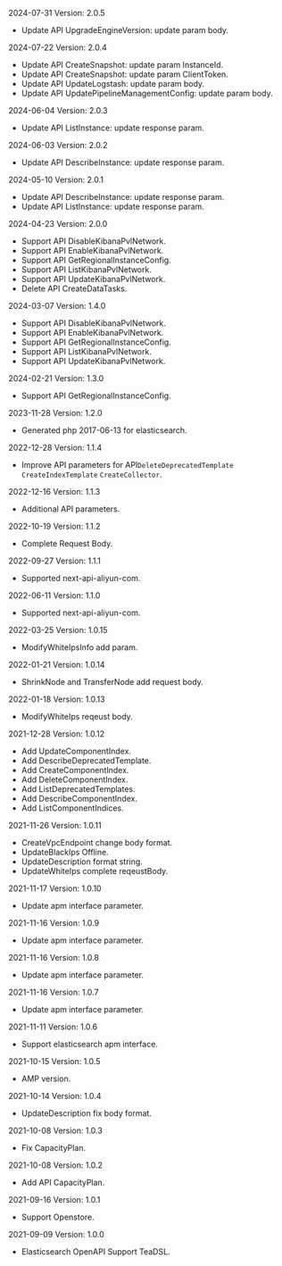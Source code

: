 2024-07-31 Version: 2.0.5
- Update API UpgradeEngineVersion: update param body.


2024-07-22 Version: 2.0.4
- Update API CreateSnapshot: update param InstanceId.
- Update API CreateSnapshot: update param ClientToken.
- Update API UpdateLogstash: update param body.
- Update API UpdatePipelineManagementConfig: update param body.


2024-06-04 Version: 2.0.3
- Update API ListInstance: update response param.


2024-06-03 Version: 2.0.2
- Update API DescribeInstance: update response param.


2024-05-10 Version: 2.0.1
- Update API DescribeInstance: update response param.
- Update API ListInstance: update response param.


2024-04-23 Version: 2.0.0
- Support API DisableKibanaPvlNetwork.
- Support API EnableKibanaPvlNetwork.
- Support API GetRegionalInstanceConfig.
- Support API ListKibanaPvlNetwork.
- Support API UpdateKibanaPvlNetwork.
- Delete API CreateDataTasks.


2024-03-07 Version: 1.4.0
- Support API DisableKibanaPvlNetwork.
- Support API EnableKibanaPvlNetwork.
- Support API GetRegionalInstanceConfig.
- Support API ListKibanaPvlNetwork.
- Support API UpdateKibanaPvlNetwork.


2024-02-21 Version: 1.3.0
- Support API GetRegionalInstanceConfig.


2023-11-28 Version: 1.2.0
- Generated php 2017-06-13 for elasticsearch.

2022-12-28 Version: 1.1.4
- Improve API parameters for API`DeleteDeprecatedTemplate` `CreateIndexTemplate` `CreateCollector`.

2022-12-16 Version: 1.1.3
- Additional API parameters.

2022-10-19 Version: 1.1.2
- Complete Request Body.

2022-09-27 Version: 1.1.1
- Supported next-api-aliyun-com.

2022-06-11 Version: 1.1.0
- Supported next-api-aliyun-com.

2022-03-25 Version: 1.0.15
- ModifyWhiteIpsInfo add param.

2022-01-21 Version: 1.0.14
- ShrinkNode and TransferNode add request body.

2022-01-18 Version: 1.0.13
- ModifyWhiteIps reqeust body.

2021-12-28 Version: 1.0.12
- Add UpdateComponentIndex.
- Add DescribeDeprecatedTemplate.
- Add CreateComponentIndex.
- Add DeleteComponentIndex.
- Add ListDeprecatedTemplates.
- Add DescribeComponentIndex.
- Add ListComponentIndices.

2021-11-26 Version: 1.0.11
- CreateVpcEndpoint change body format.
- UpdateBlackIps Offline.
- UpdateDescription format string.
- UpdateWhiteIps complete reqeustBody.

2021-11-17 Version: 1.0.10
-  Update apm interface parameter.

2021-11-16 Version: 1.0.9
-  Update apm interface parameter.

2021-11-16 Version: 1.0.8
-  Update apm interface parameter.

2021-11-16 Version: 1.0.7
-  Update apm interface parameter.

2021-11-11 Version: 1.0.6
-  Support elasticsearch apm interface.

2021-10-15 Version: 1.0.5
- AMP version.

2021-10-14 Version: 1.0.4
- UpdateDescription fix body format.

2021-10-08 Version: 1.0.3
- Fix CapacityPlan.

2021-10-08 Version: 1.0.2
- Add API CapacityPlan.

2021-09-16 Version: 1.0.1
- Support Openstore.

2021-09-09 Version: 1.0.0
- Elasticsearch OpenAPI Support TeaDSL.

